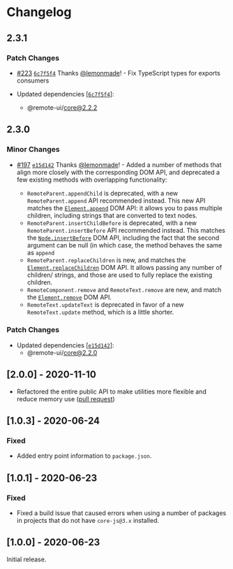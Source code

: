 # Changelog

## 2.3.1

### Patch Changes

- [#223](https://github.com/Shopify/remote-ui/pull/223) [`6c7f5f4`](https://github.com/Shopify/remote-ui/commit/6c7f5f44314447a436c8277f2d23e5ba82fb5c3e) Thanks [@lemonmade](https://github.com/lemonmade)! - Fix TypeScript types for exports consumers

- Updated dependencies [[`6c7f5f4`](https://github.com/Shopify/remote-ui/commit/6c7f5f44314447a436c8277f2d23e5ba82fb5c3e)]:
  - @remote-ui/core@2.2.2

## 2.3.0

### Minor Changes

- [#197](https://github.com/Shopify/remote-ui/pull/197) [`e15d142`](https://github.com/Shopify/remote-ui/commit/e15d1423f3759bdf9368d1fe3964347fd8a0c301) Thanks [@lemonmade](https://github.com/lemonmade)! - Added a number of methods that align more closely with the corresponding DOM API, and deprecated a few existing methods with overlapping functionality:

  - `RemoteParent.appendChild` is deprecated, with a new `RemoteParent.append` API recommended instead. This new API matches the [`Element.append`](https://developer.mozilla.org/en-US/docs/Web/API/Element/append) DOM API: it allows you to pass multiple children, including strings that are converted to text nodes.
  - `RemoteParent.insertChildBefore` is deprecated, with a new `RemoteParent.insertBefore` API recommended instead. This matches the [`Node.insertBefore`](https://developer.mozilla.org/en-US/docs/Web/API/Node/insertBefore) DOM API, including the fact that the second argument can be null (in which case, the method behaves the same as `append`
  - `RemoteParent.replaceChildren` is new, and matches the [`Element.replaceChildren`](https://developer.mozilla.org/en-US/docs/Web/API/Element/replaceChildren) DOM API. It allows passing any number of children/ strings, and those are used to fully replace the existing children.
  - `RemoteComponent.remove` and `RemoteText.remove` are new, and match the [`Element.remove`](https://developer.mozilla.org/en-US/docs/Web/API/Element/remove) DOM API.
  - `RemoteText.updateText` is deprecated in favor of a new `RemoteText.update` method, which is a little shorter.

### Patch Changes

- Updated dependencies [[`e15d142`](https://github.com/Shopify/remote-ui/commit/e15d1423f3759bdf9368d1fe3964347fd8a0c301)]:
  - @remote-ui/core@2.2.0

## [2.0.0] - 2020-11-10

- Refactored the entire public API to make utilities more flexible and reduce memory use ([pull request](https://github.com/Shopify/remote-ui/pull/35))

## [1.0.3] - 2020-06-24

### Fixed

- Added entry point information to `package.json`.

## [1.0.1] - 2020-06-23

### Fixed

- Fixed a build issue that caused errors when using a number of packages in projects that do not have `core-js@3.x` installed.

## [1.0.0] - 2020-06-23

Initial release.
